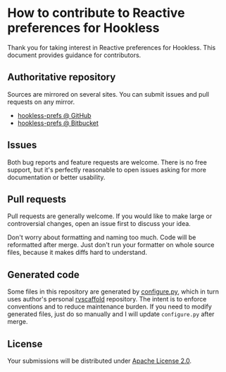 <!--- Generated by scripts/configure.py --->
# How to contribute to Reactive preferences for Hookless

Thank you for taking interest in Reactive preferences for Hookless. This document provides guidance for contributors.

## Authoritative repository

Sources are mirrored on several sites. You can submit issues and pull requests on any mirror.

* [hookless-prefs @ GitHub](https://github.com/robertvazan/hookless-prefs)
* [hookless-prefs @ Bitbucket](https://bitbucket.org/robertvazan/hookless-prefs)

## Issues

Both bug reports and feature requests are welcome. There is no free support,
but it's perfectly reasonable to open issues asking for more documentation or better usability.

## Pull requests

Pull requests are generally welcome.
If you would like to make large or controversial changes, open an issue first to discuss your idea.

Don't worry about formatting and naming too much. Code will be reformatted after merge.
Just don't run your formatter on whole source files, because it makes diffs hard to understand.

## Generated code

Some files in this repository are generated by [configure.py](scripts/configure.py),
which in turn uses author's personal [rvscaffold](https://github.com/robertvazan/rvscaffold) repository.
The intent is to enforce conventions and to reduce maintenance burden.
If you need to modify generated files, just do so manually and I will update `configure.py` after merge.

## License

Your submissions will be distributed under [Apache License 2.0](LICENSE).
